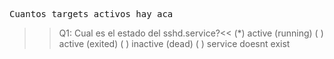 <pre>Cuantos targets activos hay aca </pre>


>>Q1: Cual es el estado del  sshd.service?<<
(*) active (running)
( ) active (exited)
( ) inactive (dead)
( ) service doesnt exist




